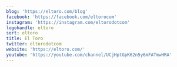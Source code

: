 ```yaml
---
blog: 'https://eltoro.com/blog'
facebook: 'https://facebook.com/eltorocom'
instagram: 'https://instagram.com/eltorodotcom'
logohandle: eltoro
sort: eltoro
title: El Toro
twitter: eltorodotcom
website: 'https://eltoro.com/'
youtube: 'https://youtube.com/channel/UCjHptGpK62n5y6mFATmwHRA'
---
```

